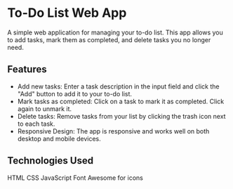 # To-Do List Web App

A simple web application for managing your to-do list. This app allows you to add tasks, mark them as completed, and delete tasks you no longer need.

## Features

- Add new tasks: Enter a task description in the input field and click the "Add" button to add it to your to-do list.
- Mark tasks as completed: Click on a task to mark it as completed. Click again to unmark it.
- Delete tasks: Remove tasks from your list by clicking the trash icon next to each task.
- Responsive Design: The app is responsive and works well on both desktop and mobile devices.

## Technologies Used

HTML
CSS
JavaScript
Font Awesome for icons
